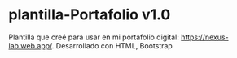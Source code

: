 # plantilla-Portafolio v1.0
Plantilla que creé para usar en mi portafolio digital: https://nexus-lab.web.app/. Desarrollado con HTML, Bootstrap
